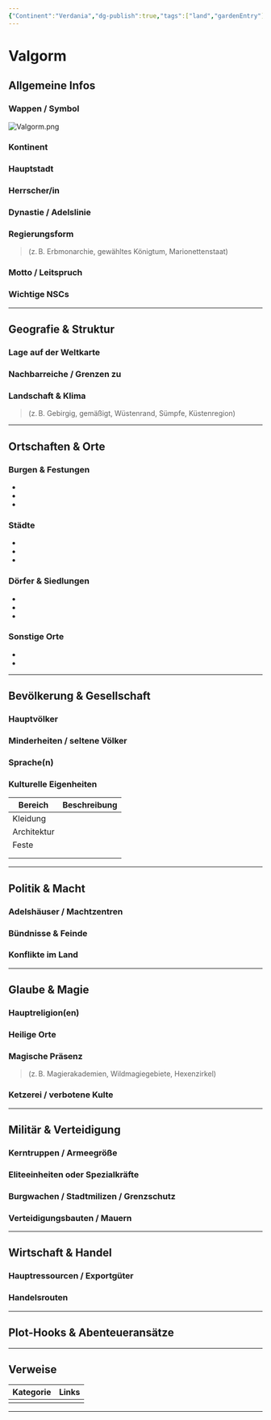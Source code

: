 ```yaml
---
{"Continent":"Verdania","dg-publish":true,"tags":["land","gardenEntry"],"permalink":"/00-meta-information/laender/valgorm/valgorm/","dgPassFrontmatter":true}
---
```



# **Valgorm**

## **Allgemeine Infos**

### Wappen / Symbol
![Valgorm.png](/img/user/00_Meta-Information/L%C3%A4nder/Valgorm/Valgorm.png)

### Kontinent


### Hauptstadt


### Herrscher/in


### Dynastie / Adelslinie


### Regierungsform

> (z. B. Erbmonarchie, gewähltes Königtum, Marionettenstaat)

### Motto / Leitspruch


### Wichtige NSCs


---

## **Geografie & Struktur**

### Lage auf der Weltkarte


### Nachbarreiche / Grenzen zu


### Landschaft & Klima

> (z. B. Gebirgig, gemäßigt, Wüstenrand, Sümpfe, Küstenregion)


--- 

## **Ortschaften & Orte**

### Burgen & Festungen

-  
- 
- 

### Städte

- 
- 
- 


### Dörfer & Siedlungen

- 
- 
- 

### Sonstige Orte

- 
- 


--- 

## **Bevölkerung & Gesellschaft**

### Hauptvölker


### Minderheiten / seltene Völker


### Sprache(n)


### Kulturelle Eigenheiten

| Bereich     | Beschreibung |
| ----------- | ------------ |
| Kleidung    |              |
| Architektur |              |
| Feste       |              |
|             |              |
|             |              |


---

## **Politik & Macht**

### Adelshäuser / Machtzentren


###  Bündnisse & Feinde


### Konflikte im Land


---

## **Glaube & Magie**

### Hauptreligion(en)


### Heilige Orte


### Magische Präsenz

> (z. B. Magierakademien, Wildmagiegebiete, Hexenzirkel)


### Ketzerei / verbotene Kulte


---

## **Militär & Verteidigung**

### Kerntruppen / Armeegröße


### Eliteeinheiten oder Spezialkräfte


### Burgwachen / Stadtmilizen / Grenzschutz


### Verteidigungsbauten / Mauern


---

## **Wirtschaft & Handel**

### Hauptressourcen / Exportgüter


### Handelsrouten


---

## **Plot-Hooks & Abenteueransätze**


---

## **Verweise**

| Kategorie | Links |
| :-------: | ----- |
|           |       |

---
